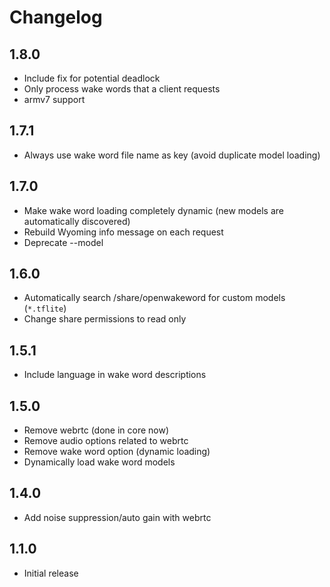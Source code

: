 # Changelog

## 1.8.0

- Include fix for potential deadlock
- Only process wake words that a client requests
- armv7 support

## 1.7.1

- Always use wake word file name as key (avoid duplicate model loading)

## 1.7.0

- Make wake word loading completely dynamic (new models are automatically discovered)
- Rebuild Wyoming info message on each request
- Deprecate --model

## 1.6.0

- Automatically search /share/openwakeword for custom models (`*.tflite`)
- Change share permissions to read only

## 1.5.1

- Include language in wake word descriptions

## 1.5.0

- Remove webrtc (done in core now)
- Remove audio options related to webrtc
- Remove wake word option (dynamic loading)
- Dynamically load wake word models

## 1.4.0

- Add noise suppression/auto gain with webrtc

## 1.1.0

- Initial release

